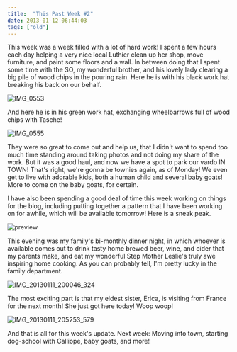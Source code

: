 ```yaml
---
title:  "This Past Week #2"
date: 2013-01-12 06:44:03
tags: ["old"]
---
```

This week was a week filled with a lot of hard work! I spent a few hours each day helping a very nice local Luthier clean up her shop, move furniture, and paint some floors and a wall. In between doing that I spent some time with the SO, my wonderful brother, and his lovely lady clearing a big pile of wood chips in the pouring rain. Here he is with his black work hat breaking his back on our behalf.

![IMG_0553](/uploads/2013/01/IMG_0553.jpg)

And here he is in his green work hat, exchanging wheelbarrows full of wood chips with
Tasche!

![IMG_0555](/uploads/2013/01/IMG_0555.jpg)

They were so great to come out and help us, that I didn't want to spend too much time standing around taking photos and not doing my share of the work. But it was a good haul, and now we have a spot to park our vardo IN TOWN! That's right, we're gonna be townies again, as of Monday! We even get to live with adorable kids, both a human child and several baby goats! More to come on the baby goats, for certain.

I have also been spending a good deal of time this week working on things for the blog, including putting together a pattern that I have been working on for awhile, which will be available tomorrow! Here is a sneak peak.

![preview](/uploads/2013/01/preview.jpg)

This evening was my family's bi-monthly dinner night, in which whoever is available comes out to drink tasty home brewed beer, wine, and cider that my parents make, and eat my wonderful Step Mother Leslie's truly awe inspiring home cooking. As you can probably tell, I'm pretty lucky in the family department.

![IMG_20130111_200046_324](/uploads/2013/01/IMG_20130111_200046_324.jpg)

The most exciting part is that my eldest sister, Erica, is visiting from France for the next month! She just got here today! Woop woop!

![IMG_20130111_205253_579](/uploads/2013/01/IMG_20130111_205253_579.jpg)

And that is all for this week's update. Next week: Moving into town, starting dog-school with Calliope, baby goats, and more!

